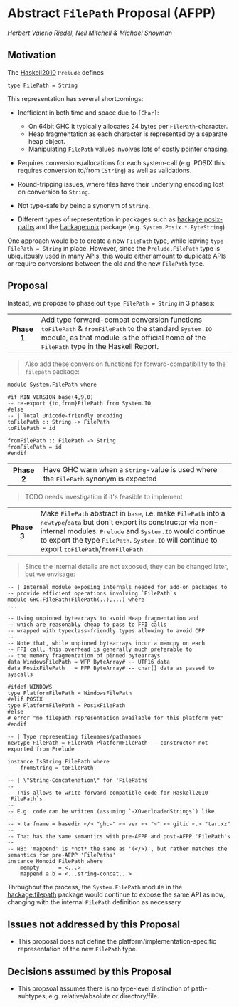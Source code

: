 # Abstract `FilePath` Proposal (AFPP)

*Herbert Valerio Riedel, Neil Mitchell & Michael Snoyman*

## Motivation



The [ Haskell2010](https://www.haskell.org/onlinereport/haskell2010/) `Prelude` defines


```
type FilePath = String
```


This representation has several shortcomings:

- Inefficient in both time and space due to `[Char]`:

  - On 64bit GHC it typically allocates 24 bytes per `FilePath`-character.
  - Heap fragmentation as each character is represented by a separate heap object.
  - Manipulating `FilePath` values involves lots of costly pointer chasing.

- Requires conversions/allocations for each system-call
  (e.g. POSIX this requires conversion to/from `CString`) as well as
  validations.

- Round-tripping issues, where files have their underlying encoding lost on conversion to `String`.

- Not type-safe by being a synonym of `String`.

- Different types of representation in packages such as
  [ hackage:posix-paths](http://hackage.haskell.org/package/posix-paths) and
  the [ hackage:unix](http://hackage.haskell.org/package/unix) package (e.g. `System.Posix.*.ByteString`)


One approach would be to create a new `FilePath` type, while leaving
`type FilePath = String` in place.  However, since the
`Prelude.FilePath` type is ubiquitously used in many APIs, this would
either amount to duplicate APIs or require conversions between the old
and the new `FilePath` type.

## Proposal



Instead, we propose to phase out `type FilePath = String` in 3 phases:


<table><tr><th><b>Phase 1</b></th>
<td>
Add type forward-compat conversion functions <tt>toFilePath</tt> &amp; <tt>fromFilePath</tt> to the standard <tt>System.IO</tt> module, as that module is the official home of the <tt>FilePath</tt> type in the Haskell Report.
</td></tr></table>


>
>
> Also add these conversion functions for
> forward-compatibility to the `filepath` package:
>
>

```
module System.FilePath where

#if MIN_VERSION_base(4,9,0)
-- re-export {to,from}FilePath from System.IO
#else
-- | Total Unicode-friendly encoding
toFilePath :: String -> FilePath
toFilePath = id

fromFilePath :: FilePath -> String
fromFilePath = id
#endif
```

<table><tr><th><b>Phase 2</b></th>
<td>Have GHC warn when a <tt>String</tt>-value is used where the
<tt>FilePath</tt> synonym is expected
</td></tr></table>


>
>
> TODO needs investigation if it's feasible to implement
>
>

<table><tr><th><b>Phase 3</b></th>
<td>Make <tt>FilePath</tt> abstract in <tt>base</tt>, i.e. make
<tt>FilePath</tt> into a <tt>newtype</tt>/<tt>data</tt> but don&apos;t export its
constructor via non-internal modules. <tt>Prelude</tt>  and <tt>System.IO</tt> would continue to
export the type <tt>FilePath</tt>. <tt>System.IO</tt> will continue to export <tt>toFilePath</tt>/<tt>fromFilePath</tt>. 
</td></tr></table>


>
>
> Since the internal details are not exposed, they can be changed later,
> but we envisage:
>
>

```
-- | Internal module exposing internals needed for add-on packages to
-- provide efficient operations involving `FilePath`s
module GHC.FilePath(FilePath(..),...) where
...

-- Using unpinned bytearrays to avoid Heap fragmentation and
-- which are reasonably cheap to pass to FFI calls
-- wrapped with typeclass-friendly types allowing to avoid CPP
-- 
-- Note that, while unpinned bytearrays incur a memcpy on each
-- FFI call, this overhead is generally much preferable to
-- the memory fragmentation of pinned bytearrays
data WindowsFilePath = WFP ByteArray# -- UTF16 data
data PosixFilePath   = PFP ByteArray# -- char[] data as passed to syscalls

#ifdef WINDOWS
type PlatformFilePath = WindowsFilePath
#elif POSIX
type PlatformFilePath = PosixFilePath
#else
# error "no filepath representation available for this platform yet"
#endif

-- | Type representing filenames/pathnames
newtype FilePath = FilePath PlatformFilePath -- constructor not exported from Prelude

instance IsString FilePath where 
    fromString = toFilePath

-- | \"String-Concatenation\" for 'FilePaths'
--
-- This allows to write forward-compatible code for Haskell2010 'FilePath`s
--
-- E.g. code can be written (assuming `-XOverloadedStrings`) like
--
-- > tarfname = basedir </> "ghc-" <> ver <> "~" <> gitid <.> "tar.xz"
--
-- That has the same semantics with pre-AFPP and post-AFPP 'FilePath's
--
-- NB: 'mappend' is *not* the same as '(</>)', but rather matches the semantics for pre-AFPP 'FilePaths'
instance Monoid FilePath where 
    mempty      = <...>
    mappend a b = <...string-concat...>
```


Throughout the process, the `System.FilePath` module in the [ hackage:filepath](http://hackage.haskell.org/package/filepath) package would continue to expose the same API as now, changing with the internal `FilePath` definition as necessary.

## Issues not addressed by this Proposal

- This proposal does not define the platform/implementation-specific representation of the new `FilePath` type.

## Decisions assumed by this Proposal

- This propsoal assumes there is no type-level distinction of path-subtypes, e.g. relative/absolute or directory/file.
